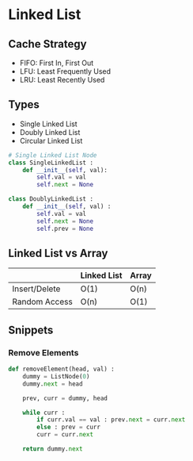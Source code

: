 # Linked List

## Cache Strategy
- FIFO: First In, First Out
- LFU: Least Frequently Used
- LRU: Least Recently Used

## Types
- Single Linked List
- Doubly Linked List
- Circular Linked List
```python
# Single Linked List Node
class SingleLinkedList :
    def __init__(self, val):
        self.val = val
        self.next = None

class DoublyLinkedList :
    def __init__(self, val) :
        self.val = val
        self.next = None
        self.prev = None
```

## Linked List vs Array

|   | Linked List  |Array |
|---|---|---|
|Insert/Delete|O(1)|O(n)|
|Random Access|O(n)|O(1)|

## Snippets

### Remove Elements
```python
def removeElement(head, val) :
    dummy = ListNode(0)
    dummy.next = head

    prev, curr = dummy, head

    while curr :
        if curr.val == val : prev.next = curr.next
        else : prev = curr
        curr = curr.next

    return dummy.next
```
